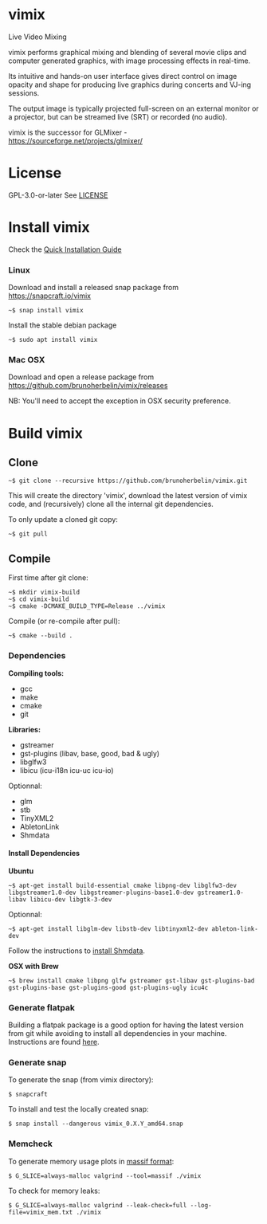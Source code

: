 # vimix
Live Video Mixing

vimix performs graphical mixing and blending of several movie clips and
computer generated graphics, with image processing effects in real-time.

Its intuitive and hands-on user interface gives direct control on image opacity and
shape for producing live graphics during concerts and VJ-ing sessions.

The output image is typically projected full-screen on an external
monitor or a projector, but can be streamed live (SRT) or recorded (no audio).

vimix is the successor for GLMixer - https://sourceforge.net/projects/glmixer/

# License

GPL-3.0-or-later
See [LICENSE](https://github.com/brunoherbelin/vimix/blob/master/LICENSE)

# Install vimix

Check the [Quick Installation Guide](https://github.com/brunoherbelin/vimix/wiki/Quick-Installation-Guide)

### Linux

Download and install a released snap package from https://snapcraft.io/vimix

    ~$ snap install vimix
    
Install the stable debian package

    ~$ sudo apt install vimix

### Mac OSX

Download and open a release package from https://github.com/brunoherbelin/vimix/releases

NB: You'll need to accept the exception in OSX security preference.

# Build vimix

## Clone

    ~$ git clone --recursive https://github.com/brunoherbelin/vimix.git

This will create the directory 'vimix', download the latest version of vimix code,
and (recursively) clone all the internal git dependencies.

To only update a cloned git copy:

    ~$ git pull

## Compile

First time after git clone:

    ~$ mkdir vimix-build
    ~$ cd vimix-build
    ~$ cmake -DCMAKE_BUILD_TYPE=Release ../vimix
    
Compile (or re-compile after pull):
    
    ~$ cmake --build .

### Dependencies

**Compiling tools:**

- gcc
- make
- cmake
- git

**Libraries:**

- gstreamer
- gst-plugins (libav, base, good, bad & ugly)
- libglfw3
- libicu (icu-i18n icu-uc icu-io)

Optionnal:

- glm
- stb
- TinyXML2
- AbletonLink
- Shmdata

#### Install Dependencies

**Ubuntu**

    ~$ apt-get install build-essential cmake libpng-dev libglfw3-dev libgstreamer1.0-dev libgstreamer-plugins-base1.0-dev gstreamer1.0-libav libicu-dev libgtk-3-dev 

Optionnal:

    ~$ apt-get install libglm-dev libstb-dev libtinyxml2-dev ableton-link-dev 
    

Follow the instructions to [install Shmdata](https://gitlab.com/sat-mtl/tools/shmdata).

**OSX with Brew**

    ~$ brew install cmake libpng glfw gstreamer gst-libav gst-plugins-bad gst-plugins-base gst-plugins-good gst-plugins-ugly icu4c

### Generate flatpak
    
Building a flatpak package is a good option for having the latest version from git while avoiding to install all dependencies in your machine. Instructions are found [here](https://github.com/brunoherbelin/vimix/tree/master/flatpak).
    
### Generate snap

To generate the snap (from vimix directory):

    $ snapcraft
    
To install and test the locally created snap:
    
    $ snap install --dangerous vimix_0.X.Y_amd64.snap
    
### Memcheck

To generate memory usage plots in [massif format](https://valgrind.org/docs/manual/ms-manual.html):

    $ G_SLICE=always-malloc valgrind --tool=massif ./vimix
    
To check for memory leaks:
    
    $ G_SLICE=always-malloc valgrind --leak-check=full --log-file=vimix_mem.txt ./vimix
